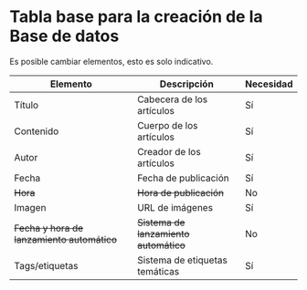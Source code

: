 # Tabla base para la creación de la Base de datos

Es posible cambiar elementos, esto es solo indicativo.

| Elemento                               	| Descripción                       	| Necesidad 	|
|----------------------------------------	|-----------------------------------	|-----------	|
| Título                                 	| Cabecera de los artículos         	| Sí        	|
| Contenido                              	| Cuerpo de los artículos           	| Sí        	|
| Autor                                  	| Creador de los artículos          	| Sí        	|
| Fecha                                  	| Fecha de publicación              	| Sí        	|
| ~~Hora~~                                   	| ~~Hora de publicación~~               	| No        	|
| Imagen                                 	| URL de imágenes                   	| Sí        	|
| ~~Fecha y hora de lanzamiento automático~~ 	| ~~Sistema de lanzamiento automático~~ 	| No        	|
| Tags/etiquetas                         	| Sistema de etiquetas temáticas    	| Sí        	|

